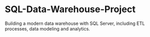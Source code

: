 # SQL-Data-Warehouse-Project
Building a modern data warehouse with SQL Server, including ETL processes, data modeling and analytics.
